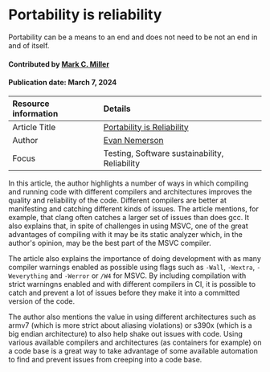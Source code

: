 # Portability is reliability
<!--deck text start-->
Portability can be a means to an end and does not need to be not an end in and of itself.
<!--deck text end-->

#### Contributed by [Mark C. Miller](https://github.com/markcmiller86 "Mark C. Miller GitHub Profile")
#### Publication date: March 7, 2024

Resource information | Details 
:--- | :--- 
Article Title | [Portability is Reliability](https://evan.nemerson.com/2021/05/04/portability-is-reliability/)
Author | [Evan Nemerson](https://github.com/nemequ)
Focus | Testing, Software sustainability, Reliability

In this article, the author highlights a number of ways in which compiling and running code with different compilers and architectures improves the quality and reliability of the code.
Different compilers are better at manifesting and catching different kinds of issues.
The article mentions, for example, that clang often catches a larger set of issues than does gcc.
It also explains that, in spite of challenges in using MSVC, one of the great advantages of compiling with it may be its static analyzer which, in the author's opinion, may be the best part of the MSVC compiler.

The article also explains the importance of doing development with as many compiler warnings enabled as possible using flags such as `-Wall`, `-Wextra`, `-Weverything` and `-Werror` or `/W4` for MSVC.
By including compilation with strict warningns enabled and with different compilers in CI, it is possible to catch and prevent a lot of issues before they make it into a committed version of the code.

The author also mentions the value in using different architectures such as armv7 (which is more strict about aliasing violations) or s390x (which is a big endian architecture) to also help shake out issues with code. Using various available compilers and architectures (as containers for example) on a code base is a great way to take advantage of some available automation to find and prevent issues from creeping into a code base.

<!---
Publish: yes
Topics: Testing, Software sustainability, Reliability
Pinned: no
RSS update: 2024-02-07
--->
